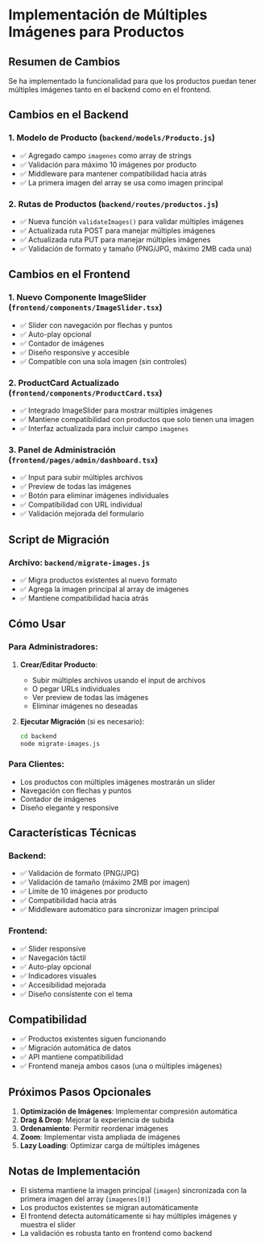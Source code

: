 # Implementación de Múltiples Imágenes para Productos

## Resumen de Cambios

Se ha implementado la funcionalidad para que los productos puedan tener múltiples imágenes tanto en el backend como en el frontend.

## Cambios en el Backend

### 1. Modelo de Producto (`backend/models/Producto.js`)

- ✅ Agregado campo `imagenes` como array de strings
- ✅ Validación para máximo 10 imágenes por producto
- ✅ Middleware para mantener compatibilidad hacia atrás
- ✅ La primera imagen del array se usa como imagen principal

### 2. Rutas de Productos (`backend/routes/productos.js`)

- ✅ Nueva función `validateImages()` para validar múltiples imágenes
- ✅ Actualizada ruta POST para manejar múltiples imágenes
- ✅ Actualizada ruta PUT para manejar múltiples imágenes
- ✅ Validación de formato y tamaño (PNG/JPG, máximo 2MB cada una)

## Cambios en el Frontend

### 1. Nuevo Componente ImageSlider (`frontend/components/ImageSlider.tsx`)

- ✅ Slider con navegación por flechas y puntos
- ✅ Auto-play opcional
- ✅ Contador de imágenes
- ✅ Diseño responsive y accesible
- ✅ Compatible con una sola imagen (sin controles)

### 2. ProductCard Actualizado (`frontend/components/ProductCard.tsx`)

- ✅ Integrado ImageSlider para mostrar múltiples imágenes
- ✅ Mantiene compatibilidad con productos que solo tienen una imagen
- ✅ Interfaz actualizada para incluir campo `imagenes`

### 3. Panel de Administración (`frontend/pages/admin/dashboard.tsx`)

- ✅ Input para subir múltiples archivos
- ✅ Preview de todas las imágenes
- ✅ Botón para eliminar imágenes individuales
- ✅ Compatibilidad con URL individual
- ✅ Validación mejorada del formulario

## Script de Migración

### Archivo: `backend/migrate-images.js`

- ✅ Migra productos existentes al nuevo formato
- ✅ Agrega la imagen principal al array de imágenes
- ✅ Mantiene compatibilidad hacia atrás

## Cómo Usar

### Para Administradores:

1. **Crear/Editar Producto**:

   - Subir múltiples archivos usando el input de archivos
   - O pegar URLs individuales
   - Ver preview de todas las imágenes
   - Eliminar imágenes no deseadas

2. **Ejecutar Migración** (si es necesario):
   ```bash
   cd backend
   node migrate-images.js
   ```

### Para Clientes:

- Los productos con múltiples imágenes mostrarán un slider
- Navegación con flechas y puntos
- Contador de imágenes
- Diseño elegante y responsive

## Características Técnicas

### Backend:

- ✅ Validación de formato (PNG/JPG)
- ✅ Validación de tamaño (máximo 2MB por imagen)
- ✅ Límite de 10 imágenes por producto
- ✅ Compatibilidad hacia atrás
- ✅ Middleware automático para sincronizar imagen principal

### Frontend:

- ✅ Slider responsive
- ✅ Navegación táctil
- ✅ Auto-play opcional
- ✅ Indicadores visuales
- ✅ Accesibilidad mejorada
- ✅ Diseño consistente con el tema

## Compatibilidad

- ✅ Productos existentes siguen funcionando
- ✅ Migración automática de datos
- ✅ API mantiene compatibilidad
- ✅ Frontend maneja ambos casos (una o múltiples imágenes)

## Próximos Pasos Opcionales

1. **Optimización de Imágenes**: Implementar compresión automática
2. **Drag & Drop**: Mejorar la experiencia de subida
3. **Ordenamiento**: Permitir reordenar imágenes
4. **Zoom**: Implementar vista ampliada de imágenes
5. **Lazy Loading**: Optimizar carga de múltiples imágenes

## Notas de Implementación

- El sistema mantiene la imagen principal (`imagen`) sincronizada con la primera imagen del array (`imagenes[0]`)
- Los productos existentes se migran automáticamente
- El frontend detecta automáticamente si hay múltiples imágenes y muestra el slider
- La validación es robusta tanto en frontend como backend
